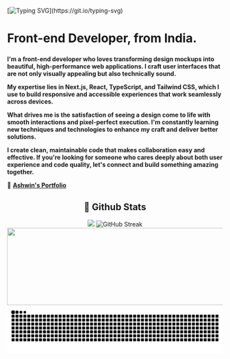 [![Typing SVG](https://readme-typing-svg.demolab.com?font=Tisa&size=22&pause=1000&multiline=true&random=false&width=435&height=70&lines=Hey!+Nice+to+meet+you%2C+I'm+Ashwin.;Welcome+to+my+profile!)](https://git.io/typing-svg)
<h1 align="left">Front-end Developer, from India.</h1>

###
**I'm a front-end developer who loves transforming design mockups into beautiful, high-performance web applications. I craft user interfaces that are not only visually appealing but also technically sound.**

**My expertise lies in Next.js, React, TypeScript, and Tailwind CSS, which I use to build responsive and accessible experiences that work seamlessly across devices.**

**What drives me is the satisfaction of seeing a design come to life with smooth interactions and pixel-perfect execution. I'm constantly learning new techniques and technologies to enhance my craft and deliver better solutions.**

**I create clean, maintainable code that makes collaboration easy and effective. If you're looking for someone who cares deeply about both user experience and code quality, let's connect and build something amazing together.**

📂 **[Ashwin's Portfolio](https://ashwin-s-nambiar.is-a.dev/)**

<h2 align="center"> 👾 Github Stats</h2>
<div align="center">
 <img src="https://github-readme-stats-ecru-gamma-17.vercel.app/api?username=ashwin-s-nambiar&border_radius=4&card_width=200&count_private=true&show_icons=true&theme=dark&hide_border=true" height="180em"/>
 <img src="https://github-readme-streak-stats-7rh9.vercel.app/?user=Ashwin-S-Nambiar&theme=dark&card_width=400&hide_border=true&border_radius=4" height="180em" alt="GitHub Streak" />
 <img height="180em" width="520px" src="https://github-profile-summary-cards.vercel.app/api/cards/profile-details?username=Ashwin-S-Nambiar&theme=dark&border_radius=4" />
</div>  

<div align="center">
  <picture>
    <source media="(prefers-color-scheme: dark)" srcset="https://raw.githubusercontent.com/Ashwin-S-Nambiar/Ashwin-S-Nambiar/output/github-contribution-grid-snake-dark.svg">
    <source media="(prefers-color-scheme: light)" srcset="https://raw.githubusercontent.com/Ashwin-S-Nambiar/Ashwin-S-Nambiar/output/github-contribution-grid-snake.svg">
    <img alt="github contribution grid snake animation" src="https://raw.githubusercontent.com/Ashwin-S-Nambiar/Ashwin-S-Nambiar/output/github-contribution-grid-snake.svg">
  </picture>
</div>
